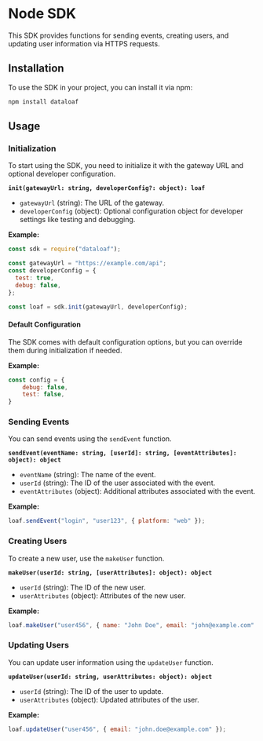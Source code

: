 # Node SDK

This SDK provides functions for sending events, creating users, and updating user information via HTTPS requests.

## Installation

To use the SDK in your project, you can install it via npm:

```bash
npm install dataloaf
```

## Usage

### Initialization

To start using the SDK, you need to initialize it with the gateway URL and optional developer configuration.

**`init(gatewayUrl: string, developerConfig?: object): loaf`**

- `gatewayUrl` (string): The URL of the gateway.
- `developerConfig` (object): Optional configuration object for developer settings like testing and debugging.

**Example:**

```javascript
const sdk = require("dataloaf");

const gatewayUrl = "https://example.com/api";
const developerConfig = {
  test: true,
  debug: false,
};

const loaf = sdk.init(gatewayUrl, developerConfig);
```

#### Default Configuration
The SDK comes with default configuration options, but you can override them during initialization if needed.

**Example:**
```javascript
const config = {
    debug: false,
    test: false,
}
```

### Sending Events

You can send events using the `sendEvent` function.

**`sendEvent(eventName: string, [userId]: string, [eventAttributes]: object): object`**

- `eventName` (string): The name of the event.
- `userId` (string): The ID of the user associated with the event.
- `eventAttributes` (object): Additional attributes associated with the event.

**Example:**

```javascript
loaf.sendEvent("login", "user123", { platform: "web" });
```

### Creating Users

To create a new user, use the `makeUser` function.

**`makeUser(userId: string, [userAttributes]: object): object`**

- `userId` (string): The ID of the new user.
- `userAttributes` (object): Attributes of the new user.

**Example:**

```javascript
loaf.makeUser("user456", { name: "John Doe", email: "john@example.com" });
```

### Updating Users

You can update user information using the `updateUser` function.

**`updateUser(userId: string, userAttributes: object): object`**

- `userId` (string): The ID of the user to update.
- `userAttributes` (object): Updated attributes of the user.

**Example:**

```javascript
loaf.updateUser("user456", { email: "john.doe@example.com" });
```
